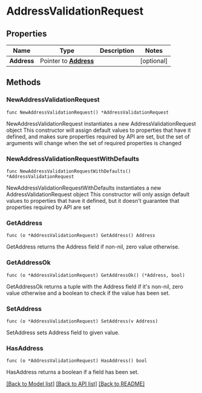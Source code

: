 # AddressValidationRequest

## Properties

Name | Type | Description | Notes
------------ | ------------- | ------------- | -------------
**Address** | Pointer to [**Address**](Address.md) |  | [optional] 

## Methods

### NewAddressValidationRequest

`func NewAddressValidationRequest() *AddressValidationRequest`

NewAddressValidationRequest instantiates a new AddressValidationRequest object
This constructor will assign default values to properties that have it defined,
and makes sure properties required by API are set, but the set of arguments
will change when the set of required properties is changed

### NewAddressValidationRequestWithDefaults

`func NewAddressValidationRequestWithDefaults() *AddressValidationRequest`

NewAddressValidationRequestWithDefaults instantiates a new AddressValidationRequest object
This constructor will only assign default values to properties that have it defined,
but it doesn't guarantee that properties required by API are set

### GetAddress

`func (o *AddressValidationRequest) GetAddress() Address`

GetAddress returns the Address field if non-nil, zero value otherwise.

### GetAddressOk

`func (o *AddressValidationRequest) GetAddressOk() (*Address, bool)`

GetAddressOk returns a tuple with the Address field if it's non-nil, zero value otherwise
and a boolean to check if the value has been set.

### SetAddress

`func (o *AddressValidationRequest) SetAddress(v Address)`

SetAddress sets Address field to given value.

### HasAddress

`func (o *AddressValidationRequest) HasAddress() bool`

HasAddress returns a boolean if a field has been set.


[[Back to Model list]](../README.md#documentation-for-models) [[Back to API list]](../README.md#documentation-for-api-endpoints) [[Back to README]](../README.md)


